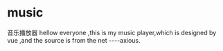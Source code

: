 # music
音乐播放器
hellow everyone ,this is my music player,which is designed by vue ,and the source is from the net ----axious.
